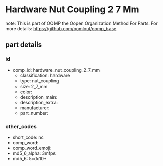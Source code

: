 # Hardware Nut Coupling 2 7 Mm  

note: This is part of OOMP the Oopen Organization Method For Parts. For more details: https://github.com/oomlout/oomp_base

##  part details





### id
* oomp_id: hardware_nut_coupling_2_7_mm
  * classification: hardware
  * type: nut_coupling
  * size: 2_7_mm
  * color: 
  * description_main: 
  * description_extra: 
  * manufacturer: 
  * part_number: 

### other_codes
* short_code: nc
* oomp_word: 
* oomp_word_emoji: 
* md5_6_alpha: 3mfps
* md5_6: 5cdc10* 